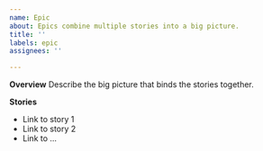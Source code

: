 ```yaml
---
name: Epic
about: Epics combine multiple stories into a big picture.
title: ''
labels: epic
assignees: ''

---
```


**Overview**
Describe the big picture that binds the stories together.

**Stories**
- Link to story 1
- Link to story 2
- Link to ...
